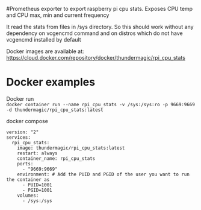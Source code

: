 #Prometheus exporter to export raspberry pi cpu stats. 
Exposes CPU temp and CPU max, min and current frequency

It read the stats from files in /sys directory. So this should work without any dependency on vcgencmd command and on 
distros which do not have vcgencmd installed by default

Docker images are available at: https://cloud.docker.com/repository/docker/thundermagic/rpi_cpu_stats

# Docker examples
Docker run <br>
`docker container run --name rpi_cpu_stats -v /sys:/sys:ro -p 9669:9669 -d thundermagic/rpi_cpu_stats:latest`

docker compose 
```
version: "2"
services:
  rpi_cpu_stats:
    image: thundermagic/rpi_cpu_stats:latest
    restart: always
    container_name: rpi_cpu_stats
    ports:
      - "9669:9669"
    environment: # Add the PUID and PGID of the user you want to run the container as
      - PUID=1001
      - PGID=1001
    volumes:
      - /sys:/sys
```
